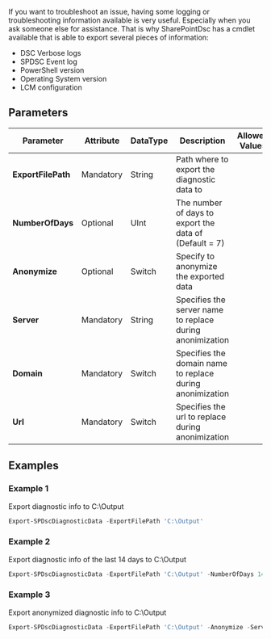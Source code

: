 If you want to troubleshoot an issue, having some logging or troubleshooting
information available is very useful. Especially when you ask someone else for
assistance. That is why SharePointDsc has a cmdlet available that is able to
export several pieces of information:

- DSC Verbose logs
- SPDSC Event log
- PowerShell version
- Operating System version
- LCM configuration

## Parameters

| Parameter | Attribute | DataType | Description | Allowed Values |
| --- | --- | --- | --- | --- |
| **ExportFilePath** | Mandatory | String | Path where to export the diagnostic data to | |
| **NumberOfDays** | Optional | UInt | The number of days to export the data of (Default = 7) | |
| **Anonymize** | Optional | Switch | Specify to anonymize the exported data |  |
| **Server** | Mandatory | String | Specifies the server name to replace during anonimization  | |
| **Domain** | Mandatory | Switch | Specifies the domain name to replace during anonimization | |
| **Url** | Mandatory | Switch | Specifies the url to replace during anonimization | |

## Examples

### Example 1

Export diagnostic info to C:\Output

```PowerShell
Export-SPDscDiagnosticData -ExportFilePath 'C:\Output'
```

### Example 2

Export diagnostic info of the last 14 days to C:\Output

```PowerShell
Export-SPDscDiagnosticData -ExportFilePath 'C:\Output' -NumberOfDays 14
```

### Example 3

Export anonymized diagnostic info to C:\Output

```PowerShell
Export-SPDscDiagnosticData -ExportFilePath 'C:\Output' -Anonymize -Server 'server1' -Domain 'contoso.com' -Url 'https://sharepoint.contoso.com'
```
